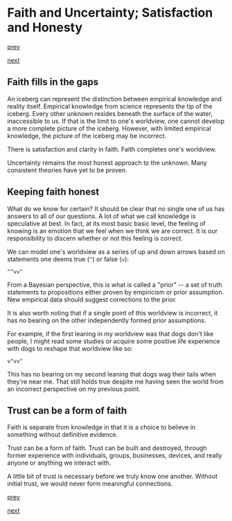 # Faith and Uncertainty; Satisfaction and Honesty

[prev](./001_origin.md)

[next](./003_here_and_now.md)


## Faith fills in the gaps

An iceberg can represent the distinction between empirical knowledge and reality itself. Empirical knowledge from science represents the tip of the iceberg. Every other unknown resides beneath the surface of the water, inaccessible to us. If that is the limit to one's worldview, one cannot develop a more complete picture of the iceberg. However, with limited empirical knowledge, the picture of the iceberg may be incorrect.

There is satisfaction and clarity in faith. Faith completes one's worldview.

Uncertainty remains the most honest approach to the unknown. Many consistent theories have yet to be proven.

## Keeping faith honest

What do we know for certain? It should be clear that no single one of us has answers to all of our questions. A lot of what we call knowledge is speculative at best. In fact, at its most basic basic level, the feeling of knowing is an emotion that we feel when we think we are correct. It is our responsibility to discern whether or not this feeling is correct.

We can model one's worldview as a series of up and down arrows based on statements one deems true (`^`) or false (`v`):

```text
^^vv^
```

From a Bayesian perspective, this is what is called a "prior" -- a set of truth statements to propositions either proven by empiricism or prior assumption. New empirical data should suggest corrections to the prior.

It is also worth noting that if a single point of this worldview is incorrect, it has no bearing on the other independently formed prior assumptions.

For example, if the first leaning in my worldview was that dogs don't like people, I might read some studies or acquire some positive life experience with dogs to reshape that worldview like so:

```text
v^vv^
```

This has no bearing on my second leaning that dogs wag their tails when they're near me. That still holds true despite me having seen the world from an incorrect perspective on my previous point.

## Trust can be a form of faith

Faith is separate from knowledge in that it is a choice to believe in something without definitive evidence.

Trust can be a form of faith. Trust can be built and destroyed, through former experience with individuals, groups, businesses, devices, and really anyone or anything we interact with.

A little bit of trust is necessary before we truly know one another. Without initial trust, we would never form meaningful connections.

[prev](./001_origin.md)

[next](./003_here_and_now.md)
